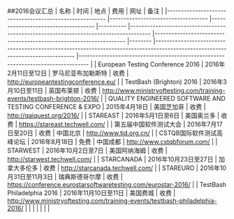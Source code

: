 ##2016会议汇总
| 名称 | 时间	| 地点 | 费用 | 网址 | 备注 |
|--------------------------------------------------------	|-----------------------------------	|------------------------------------	|----------	|-------------------------------------------------------------------------------------	|-------------------------------------------------------------------	|--------	|-------------------------------------------------------------------------------------------------------------------------------	|---------------------------------------------------------------------------------	|
| European Testing Conference 2016 | 2016年2月11日至12日 | 罗马尼亚布加勒斯特 | 收费  | http://europeantestingconference.eu/ |
| TestBash (Brighton) 2016 | 2016年3月10日至11日 | 英国布莱顿 | 收费 | http://www.ministryoftesting.com/training-events/testbash-brighton-2016/ |
| QUALITY ENGINEERED SOFTWARE AND TESTING CONFERENCE & EXPO | 2015年4月18日 |  美国芝加哥 | 收费  | http://qaiquest.org/2016/ |
| STAREAST | 2016年5月1日至6日 | 美国奥兰多 | 收费 | https://stareast.techwell.com/ |
| 第五届中国软件测试大会 | 2016年7月17日至20日 | 收费 | 中国北京  | http://www.tid.org.cn/ |
| CSTQB国际软件测试高峰论坛 | 2016年8月18日 | 免费  | 中国成都 | http://www.cstqbforum.com/ |
| STARWEST | 2016年10月2日至7日 | 美国阿纳海姆 | 收费 | http://starwest.techwell.com/ |
| STARCANADA | 2016年10月23日至27日 | 加拿大多伦多 | 收费 | http://starcanada.techwell.com/ |
| STAREURO | 2016年10月31日至11月3日 | 瑞典斯德哥尔摩 | 收费 | https://conference.eurostarsoftwaretesting.com/eurostar-2016/ |
| TestBash Philadelphia 2016 | 2016年11月10日至11日 | 美国费城 | 收费 | http://www.ministryoftesting.com/training-events/testbash-philadelphia-2016/ |
|  |  |  |  |  |
